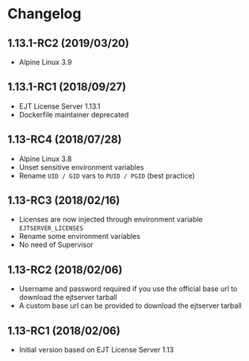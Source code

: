 # Changelog

## 1.13.1-RC2 (2019/03/20)

* Alpine Linux 3.9

## 1.13.1-RC1 (2018/09/27)

* EJT License Server 1.13.1
* Dockerfile maintainer deprecated

## 1.13-RC4 (2018/07/28)

* Alpine Linux 3.8
* Unset sensitive environment variables
* Rename `UID / GID` vars to `PUID / PGID` (best practice)

## 1.13-RC3 (2018/02/16)

* Licenses are now injected through environment variable `EJTSERVER_LICENSES`
* Rename some environment variables
* No need of Supervisor

## 1.13-RC2 (2018/02/06)

* Username and password required if you use the official base url to download the ejtserver tarball
* A custom base url can be provided to download the ejtserver tarball

## 1.13-RC1 (2018/02/06)

* Initial version based on EJT License Server 1.13
